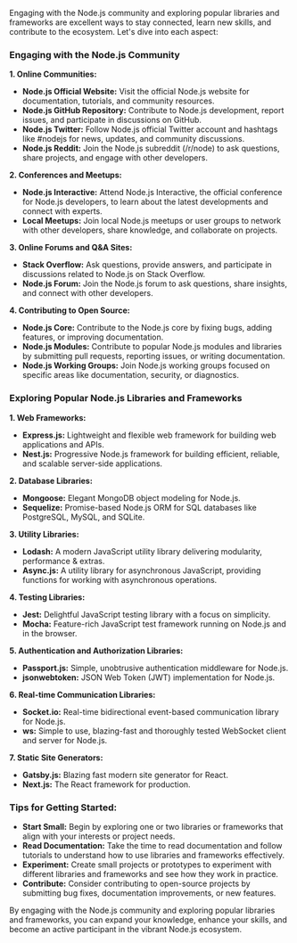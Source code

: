 Engaging with the Node.js community and exploring popular libraries and frameworks are excellent ways to stay connected, learn new skills, and contribute to the ecosystem. Let's dive into each aspect:

### Engaging with the Node.js Community

**1. Online Communities:**
   - **Node.js Official Website:** Visit the official Node.js website for documentation, tutorials, and community resources.
   - **Node.js GitHub Repository:** Contribute to Node.js development, report issues, and participate in discussions on GitHub.
   - **Node.js Twitter:** Follow Node.js official Twitter account and hashtags like #nodejs for news, updates, and community discussions.
   - **Node.js Reddit:** Join the Node.js subreddit (/r/node) to ask questions, share projects, and engage with other developers.

**2. Conferences and Meetups:**
   - **Node.js Interactive:** Attend Node.js Interactive, the official conference for Node.js developers, to learn about the latest developments and connect with experts.
   - **Local Meetups:** Join local Node.js meetups or user groups to network with other developers, share knowledge, and collaborate on projects.

**3. Online Forums and Q&A Sites:**
   - **Stack Overflow:** Ask questions, provide answers, and participate in discussions related to Node.js on Stack Overflow.
   - **Node.js Forum:** Join the Node.js forum to ask questions, share insights, and connect with other developers.

**4. Contributing to Open Source:**
   - **Node.js Core:** Contribute to the Node.js core by fixing bugs, adding features, or improving documentation.
   - **Node.js Modules:** Contribute to popular Node.js modules and libraries by submitting pull requests, reporting issues, or writing documentation.
   - **Node.js Working Groups:** Join Node.js working groups focused on specific areas like documentation, security, or diagnostics.

### Exploring Popular Node.js Libraries and Frameworks

**1. Web Frameworks:**
   - **Express.js:** Lightweight and flexible web framework for building web applications and APIs.
   - **Nest.js:** Progressive Node.js framework for building efficient, reliable, and scalable server-side applications.

**2. Database Libraries:**
   - **Mongoose:** Elegant MongoDB object modeling for Node.js.
   - **Sequelize:** Promise-based Node.js ORM for SQL databases like PostgreSQL, MySQL, and SQLite.

**3. Utility Libraries:**
   - **Lodash:** A modern JavaScript utility library delivering modularity, performance & extras.
   - **Async.js:** A utility library for asynchronous JavaScript, providing functions for working with asynchronous operations.

**4. Testing Libraries:**
   - **Jest:** Delightful JavaScript testing library with a focus on simplicity.
   - **Mocha:** Feature-rich JavaScript test framework running on Node.js and in the browser.

**5. Authentication and Authorization Libraries:**
   - **Passport.js:** Simple, unobtrusive authentication middleware for Node.js.
   - **jsonwebtoken:** JSON Web Token (JWT) implementation for Node.js.

**6. Real-time Communication Libraries:**
   - **Socket.io:** Real-time bidirectional event-based communication library for Node.js.
   - **ws:** Simple to use, blazing-fast and thoroughly tested WebSocket client and server for Node.js.

**7. Static Site Generators:**
   - **Gatsby.js:** Blazing fast modern site generator for React.
   - **Next.js:** The React framework for production.

### Tips for Getting Started:

- **Start Small:** Begin by exploring one or two libraries or frameworks that align with your interests or project needs.
- **Read Documentation:** Take the time to read documentation and follow tutorials to understand how to use libraries and frameworks effectively.
- **Experiment:** Create small projects or prototypes to experiment with different libraries and frameworks and see how they work in practice.
- **Contribute:** Consider contributing to open-source projects by submitting bug fixes, documentation improvements, or new features.

By engaging with the Node.js community and exploring popular libraries and frameworks, you can expand your knowledge, enhance your skills, and become an active participant in the vibrant Node.js ecosystem.